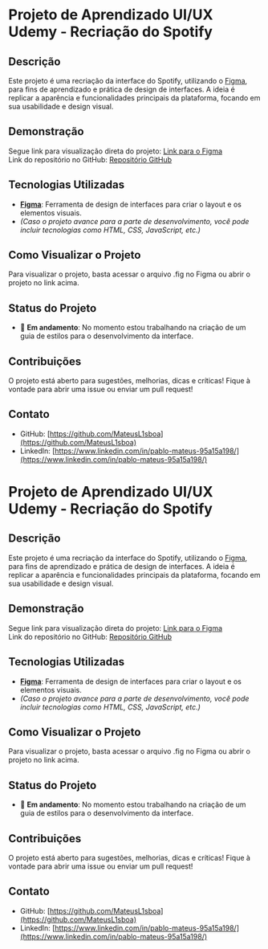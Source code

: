 # Projeto de Aprendizado UI/UX Udemy - Recriação do Spotify

## Descrição
Este projeto é uma recriação da interface do Spotify, utilizando o [Figma](https://www.figma.com), para fins de aprendizado e prática de design de interfaces. A ideia é replicar a aparência e funcionalidades principais da plataforma, focando em sua usabilidade e design visual.

## Demonstração
Segue link para visualização direta do projeto: [Link para o Figma](https://shre.ink/SpotifyCursoUdemy)  
Link do repositório no GitHub: [Repositório GitHub](https://shre.ink/SpotifyCursoUdemy)

## Tecnologias Utilizadas
- **[Figma](https://www.figma.com)**: Ferramenta de design de interfaces para criar o layout e os elementos visuais.
- *(Caso o projeto avance para a parte de desenvolvimento, você pode incluir tecnologias como HTML, CSS, JavaScript, etc.)*

## Como Visualizar o Projeto
Para visualizar o projeto, basta acessar o arquivo .fig no Figma ou abrir o projeto no link acima.

## Status do Projeto
- 🔴 **Em andamento**: No momento estou trabalhando na criação de um guia de estilos para o desenvolvimento da interface.

## Contribuições
O projeto está aberto para sugestões, melhorias, dicas e críticas! Fique à vontade para abrir uma issue ou enviar um pull request!

## Contato
- GitHub: [https://github.com/MateusL1sboa](https://github.com/MateusL1sboa)
- LinkedIn: [https://www.linkedin.com/in/pablo-mateus-95a15a198/](https://www.linkedin.com/in/pablo-mateus-95a15a198/)
# Projeto de Aprendizado UI/UX Udemy - Recriação do Spotify

## Descrição
Este projeto é uma recriação da interface do Spotify, utilizando o [Figma](https://www.figma.com), para fins de aprendizado e prática de design de interfaces. A ideia é replicar a aparência e funcionalidades principais da plataforma, focando em sua usabilidade e design visual.

## Demonstração
Segue link para visualização direta do projeto: [Link para o Figma](https://shre.ink/SpotifyCursoUdemy)  
Link do repositório no GitHub: [Repositório GitHub](https://shre.ink/SpotifyCursoUdemy)

## Tecnologias Utilizadas
- **[Figma](https://www.figma.com)**: Ferramenta de design de interfaces para criar o layout e os elementos visuais.
- *(Caso o projeto avance para a parte de desenvolvimento, você pode incluir tecnologias como HTML, CSS, JavaScript, etc.)*

## Como Visualizar o Projeto
Para visualizar o projeto, basta acessar o arquivo .fig no Figma ou abrir o projeto no link acima.

## Status do Projeto
- 🔴 **Em andamento**: No momento estou trabalhando na criação de um guia de estilos para o desenvolvimento da interface.

## Contribuições
O projeto está aberto para sugestões, melhorias, dicas e críticas! Fique à vontade para abrir uma issue ou enviar um pull request!

## Contato
- GitHub: [https://github.com/MateusL1sboa](https://github.com/MateusL1sboa)
- LinkedIn: [https://www.linkedin.com/in/pablo-mateus-95a15a198/](https://www.linkedin.com/in/pablo-mateus-95a15a198/)

